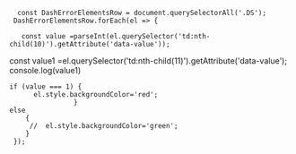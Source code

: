 	  const DashErrorElementsRow = document.querySelectorAll('.DS');
	 DashErrorElementsRow.forEach(el => {

	   const value =parseInt(el.querySelector('td:nth-child(10)').getAttribute('data-value'));

   const value1 =el.querySelector('td:nth-child(11)').getAttribute('data-value');
console.log(value1)
	
	if (value === 1) {
		  el.style.backgroundColor='red';
					}
	else
		{
		 //  el.style.backgroundColor='green';
		}
	 });
